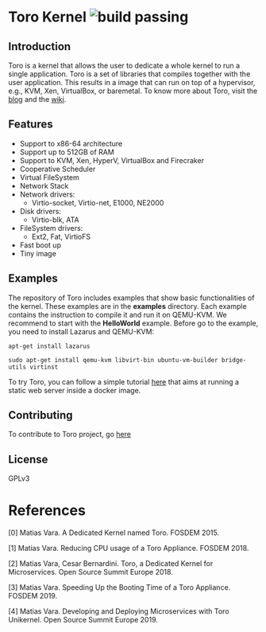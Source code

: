 # Toro Kernel ![build passing](https://api.travis-ci.org/torokernel/torokernel.svg?branch=master)

## Introduction

Toro is a kernel that allows the user to dedicate a whole kernel to run a single application. Toro is a set of libraries that compiles together with the user application. This results in a image that can run on top of a hypervisor, e.g., KVM, Xen, VirtualBox, or baremetal. To know more about Toro, visit the [blog](http://www.torokernel.io) and the [wiki](https://github.com/MatiasVara/torokernel/wiki).

## Features

* Support to x86-64 architecture
* Support up to 512GB of RAM
* Support to KVM, Xen, HyperV, VirtualBox and Firecraker
* Cooperative Scheduler
* Virtual FileSystem
* Network Stack
* Network drivers:
  - Virtio-socket, Virtio-net, E1000, NE2000
* Disk drivers:
  - Virtio-blk, ATA
* FileSystem drivers:
  - Ext2, Fat, VirtioFS
* Fast boot up
* Tiny image

## Examples

The repository of Toro includes examples that show basic functionalities of the kernel. These examples are in the **examples** directory. Each example contains the instruction to compile it and run it on QEMU-KVM. We recommend to start with the **HelloWorld** example. Before go to the example, you need to install Lazarus and QEMU-KVM:

`apt-get install lazarus`

`sudo apt-get install qemu-kvm libvirt-bin ubuntu-vm-builder bridge-utils virtinst`

To try Toro, you can follow a simple tutorial [here](https://github.com/mesarpe/torokernel-docker-qemu-webservices) that aims at running a static web server inside a docker image. 

## Contributing

To contribute to Toro project, go [here](
https://github.com/MatiasVara/torokernel/wiki/How-to-Contribute)

## License

GPLv3

# References

[0] Matias Vara. A Dedicated Kernel named Toro. FOSDEM 2015.

[1] Matias Vara. Reducing CPU usage of a Toro Appliance. FOSDEM 2018.

[2] Matias Vara, Cesar Bernardini. Toro, a Dedicated Kernel for Microservices. Open Source Summit Europe 2018.

[3] Matias Vara. Speeding Up the Booting Time of a Toro Appliance. FOSDEM 2019.

[4] Matias Vara. Developing and Deploying Microservices with Toro Unikernel. Open Source Summit Europe 2019.
